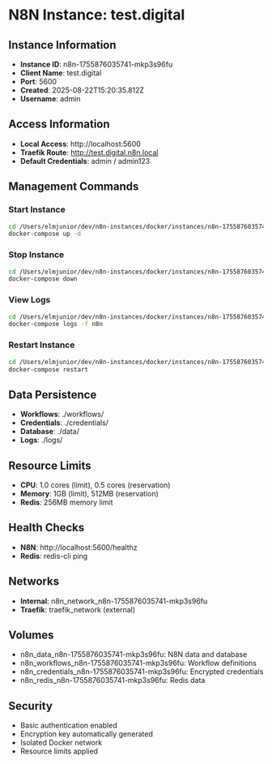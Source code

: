 # N8N Instance: test.digital

## Instance Information
- **Instance ID**: n8n-1755876035741-mkp3s96fu
- **Client Name**: test.digital
- **Port**: 5600
- **Created**: 2025-08-22T15:20:35.812Z
- **Username**: admin

## Access Information
- **Local Access**: http://localhost:5600
- **Traefik Route**: http://test.digital.n8n.local
- **Default Credentials**: admin / admin123

## Management Commands

### Start Instance
```bash
cd /Users/elmjunior/dev/n8n-instances/docker/instances/n8n-1755876035741-mkp3s96fu
docker-compose up -d
```

### Stop Instance
```bash
cd /Users/elmjunior/dev/n8n-instances/docker/instances/n8n-1755876035741-mkp3s96fu
docker-compose down
```

### View Logs
```bash
cd /Users/elmjunior/dev/n8n-instances/docker/instances/n8n-1755876035741-mkp3s96fu
docker-compose logs -f n8n
```

### Restart Instance
```bash
cd /Users/elmjunior/dev/n8n-instances/docker/instances/n8n-1755876035741-mkp3s96fu
docker-compose restart
```

## Data Persistence
- **Workflows**: ./workflows/
- **Credentials**: ./credentials/
- **Database**: ./data/
- **Logs**: ./logs/

## Resource Limits
- **CPU**: 1.0 cores (limit), 0.5 cores (reservation)
- **Memory**: 1GB (limit), 512MB (reservation)
- **Redis**: 256MB memory limit

## Health Checks
- **N8N**: http://localhost:5600/healthz
- **Redis**: redis-cli ping

## Networks
- **Internal**: n8n_network_n8n-1755876035741-mkp3s96fu
- **Traefik**: traefik_network (external)

## Volumes
- n8n_data_n8n-1755876035741-mkp3s96fu: N8N data and database
- n8n_workflows_n8n-1755876035741-mkp3s96fu: Workflow definitions
- n8n_credentials_n8n-1755876035741-mkp3s96fu: Encrypted credentials
- n8n_redis_n8n-1755876035741-mkp3s96fu: Redis data

## Security
- Basic authentication enabled
- Encryption key automatically generated
- Isolated Docker network
- Resource limits applied
